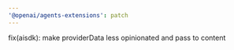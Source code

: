 ```yaml
---
'@openai/agents-extensions': patch
---
```


fix(aisdk): make providerData less opinionated and pass to content
